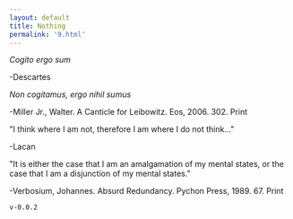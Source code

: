 ```yaml
---
layout: default
title: Nothing
permalink: '9.html'
---
```


*Cogito ergo sum*

-Descartes

*Non cogitamus, ergo nihil sumus*

-Miller Jr., Walter. A Canticle for Leibowitz. Eos, 2006. 302. Print

"I think where I am not, therefore I am where I do not think..."

-Lacan

"It is either the case that I am an amalgamation of my mental states, or the case that I am a disjunction of my mental states."

-Verbosium, Johannes. Absurd Redundancy. Pychon Press, 1989. 67. Print

`v-0.0.2`
